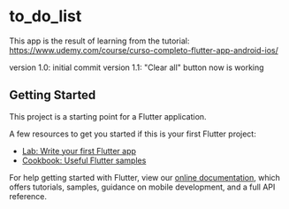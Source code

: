 # to_do_list

This app is the result of learning from the tutorial:
https://www.udemy.com/course/curso-completo-flutter-app-android-ios/

version 1.0: initial commit
version 1.1: "Clear all" button now is working

## Getting Started

This project is a starting point for a Flutter application.

A few resources to get you started if this is your first Flutter project:

- [Lab: Write your first Flutter app](https://flutter.dev/docs/get-started/codelab)
- [Cookbook: Useful Flutter samples](https://flutter.dev/docs/cookbook)

For help getting started with Flutter, view our
[online documentation](https://flutter.dev/docs), which offers tutorials,
samples, guidance on mobile development, and a full API reference.
